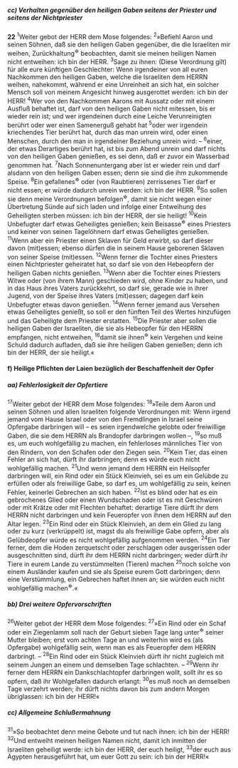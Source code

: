 ##### cc) Verhalten gegenüber den heiligen Gaben seitens der Priester und seitens der Nichtpriester

__22__
<sup>1</sup>Weiter gebot der HERR dem Mose folgendes:
<sup>2</sup>»Befiehl Aaron und seinen Söhnen, daß sie den heiligen Gaben gegenüber, die die Israeliten mir weihen, Zurückhaltung<sup title="oder: Vorsicht">&#x2732;</sup> beobachten, damit sie meinen heiligen Namen nicht entweihen: ich bin der HERR.
<sup>3</sup>Sage zu ihnen: (Diese Verordnung gilt) für alle eure künftigen Geschlechter: Wenn irgendeiner von all euren Nachkommen den heiligen Gaben, welche die Israeliten dem HERRN weihen, nahekommt, während er eine Unreinheit an sich hat, ein solcher Mensch soll von meinem Angesicht hinweg ausgerottet werden: ich bin der HERR!
<sup>4</sup>Wer von den Nachkommen Aarons mit Aussatz oder mit einem Ausfluß behaftet ist, darf von den heiligen Gaben nicht mitessen, bis er wieder rein ist; und wer irgendeinen durch eine Leiche Verunreinigten berührt oder wer einen Samenerguß gehabt hat
<sup>5</sup>oder wer irgendein kriechendes Tier berührt hat, durch das man unrein wird, oder einen Menschen, durch den man in irgendeiner Beziehung unrein wird: –
<sup>6</sup>einer, der etwas Derartiges berührt hat, ist bis zum Abend unrein und darf nichts von den heiligen Gaben genießen, es sei denn, daß er zuvor ein Wasserbad genommen hat.
<sup>7</sup>Nach Sonnenuntergang aber ist er wieder rein und darf alsdann von den heiligen Gaben essen; denn sie sind die ihm zukommende Speise.
<sup>8</sup>Ein gefallenes<sup title="oder: verendetes">&#x2732;</sup> oder (von Raubtieren) zerrissenes Tier darf er nicht essen; er würde dadurch unrein werden: ich bin der HERR.
<sup>9</sup>So sollen sie denn meine Verordnungen befolgen<sup title="oder: beobachten, was mir gegenüber zu beobachten ist">&#x2732;</sup>, damit sie nicht wegen einer Übertretung Sünde auf sich laden und infolge einer Entweihung des Geheiligten sterben müssen: ich bin der HERR, der sie heiligt!
<sup>10</sup>Kein Unbefugter darf etwas Geheiligtes genießen; kein Beisasse<sup title="= Gast">&#x2732;</sup> eines Priesters und keiner von seinen Tagelöhnern darf etwas Geheiligtes genießen.
<sup>11</sup>Wenn aber ein Priester einen Sklaven für Geld erwirbt, so darf dieser davon (mit)essen; ebenso dürfen die in seinem Hause geborenen Sklaven von seiner Speise (mit)essen.
<sup>12</sup>Wenn ferner die Tochter eines Priesters einen Nichtpriester geheiratet hat, so darf sie von den Hebeopfern der heiligen Gaben nichts genießen.
<sup>13</sup>Wenn aber die Tochter eines Priesters Witwe oder (von ihrem Mann) geschieden wird, ohne Kinder zu haben, und in das Haus ihres Vaters zurückkehrt, so darf sie, gerade wie in ihrer Jugend, von der Speise ihres Vaters (mit)essen; dagegen darf kein Unbefugter etwas davon genießen.
<sup>14</sup>Wenn ferner jemand aus Versehen etwas Geheiligtes genießt, so soll er den fünften Teil des Wertes hinzufügen und das Geheiligte dem Priester erstatten.
<sup>15</sup>Die Priester aber sollen die heiligen Gaben der Israeliten, die sie als Hebeopfer für den HERRN empfangen, nicht entweihen,
<sup>16</sup>damit sie ihnen<sup title="d.h. den Israeliten">&#x2732;</sup> kein Vergehen und keine Schuld dadurch aufladen, daß sie ihre heiligen Gaben genießen; denn ich bin der HERR, der sie heiligt.«

#### f) Heilige Pflichten der Laien bezüglich der Beschaffenheit der Opfer

##### aa) Fehlerlosigkeit der Opfertiere

<sup>17</sup>Weiter gebot der HERR dem Mose folgendes:
<sup>18</sup>»Teile dem Aaron und seinen Söhnen und allen Israeliten folgende Verordnungen mit: Wenn irgend jemand vom Hause Israel oder von den Fremdlingen in Israel seine Opfergabe darbringen will – es seien irgendwelche gelobte oder freiwillige Gaben, die sie dem HERRN als Brandopfer darbringen wollen –,
<sup>19</sup>so muß es, um euch wohlgefällig zu machen, ein fehlerloses männliches Tier von den Rindern, von den Schafen oder den Ziegen sein.
<sup>20</sup>Kein Tier, das einen Fehler an sich hat, dürft ihr darbringen; denn es würde euch nicht wohlgefällig machen.
<sup>21</sup>Und wenn jemand dem HERRN ein Heilsopfer darbringen will, ein Rind oder ein Stück Kleinvieh, sei es um ein Gelübde zu erfüllen oder als freiwillige Gabe, so darf es, um wohlgefällig zu sein, keinen Fehler, keinerlei Gebrechen an sich haben.
<sup>22</sup>Ist es blind oder hat es ein gebrochenes Glied oder einen Wundschaden oder ist es mit Geschwüren oder mit Krätze oder mit Flechten behaftet: derartige Tiere dürft ihr dem HERRN nicht darbringen und kein Feueropfer von ihnen dem HERRN auf den Altar legen.
<sup>23</sup>Ein Rind oder ein Stück Kleinvieh, an dem ein Glied zu lang oder zu kurz (verkrüppelt) ist, magst du als freiwillige Gabe opfern, aber als Gelübdeopfer würde es nicht wohlgefällig aufgenommen werden.
<sup>24</sup>Ein Tier ferner, dem die Hoden zerquetscht oder zerschlagen oder ausgerissen oder ausgeschnitten sind, dürft ihr dem HERRN nicht darbringen; weder dürft ihr Tiere in eurem Lande zu verstümmelten (Tieren) machen
<sup>25</sup>noch solche von einem Ausländer kaufen und sie als Speise eurem Gott darbringen; denn eine Verstümmlung, ein Gebrechen haftet ihnen an; sie würden euch nicht wohlgefällig machen<sup title="oder: wohlgefällig aufgenommen werden">&#x2732;</sup>.«

##### bb) Drei weitere Opfervorschriften

<sup>26</sup>Weiter gebot der HERR dem Mose folgendes:
<sup>27</sup>»Ein Rind oder ein Schaf oder ein Ziegenlamm soll nach der Geburt sieben Tage lang unter<sup title="= bei">&#x2732;</sup> seiner Mutter bleiben; erst vom achten Tage an und weiterhin wird es (als Opfergabe) wohlgefällig sein, wenn man es als Feueropfer dem HERRN darbringt. –
<sup>28</sup>Ein Rind oder ein Stück Kleinvieh dürft ihr nicht zugleich mit seinem Jungen an einem und demselben Tage schlachten. –
<sup>29</sup>Wenn ihr ferner dem HERRN ein Dankschlachtopfer darbringen wollt, sollt ihr es so opfern, daß ihr Wohlgefallen dadurch erlangt:
<sup>30</sup>es muß noch an demselben Tage verzehrt werden; ihr dürft nichts davon bis zum andern Morgen übriglassen: ich bin der HERR!«

##### cc) Allgemeine Schlußermahnung

<sup>31</sup>»So beobachtet denn meine Gebote und tut nach ihnen: ich bin der HERR!
<sup>32</sup>Und entweiht meinen heiligen Namen nicht, damit ich inmitten der Israeliten geheiligt werde: ich bin der HERR, der euch heiligt,
<sup>33</sup>der euch aus Ägypten herausgeführt hat, um euer Gott zu sein: ich bin der HERR!«